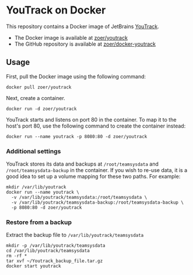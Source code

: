 # YouTrack on Docker

This repository contains a Docker image of JetBrains
[YouTrack](http://www.jetbrains.com/youtrack).

* The Docker image is available at
[zoer/youtrack](https://registry.hub.docker.com/u/zoer/youtrack)
* The GitHub repository is available at
[zoer/docker-youtrack](https://github.com/zoer/docker-youtrack)

## Usage

First, pull the Docker image using the following command:

    docker pull zoer/youtrack

Next, create a container.

    docker run -d zoer/youtrack

YouTrack starts and listens on port 80 in the container. To map it to the host's
port 80, use the following command to create the container instead:

    docker run --name youtrack -p 8080:80 -d zoer/youtrack

### Additional settings

YouTrack stores its data and backups at ```/root/teamsysdata``` and
```/root/teamsysdata-backup``` in the container. If you wish to re-use data,
it is a good idea to set up a volume mapping for these two paths. For example:

    mkdir /var/lib/youtrack
    docker run --name youtrack \
      -v /var/lib/youtrack/teamsysdata:/root/teamsysdata \
      -v /var/lib/youtrack/teamsysdata-backup:/root/teamsysdata-backup \
      -p 8080:80 -d zoer/youtrack

### Restore from a backup

Extract the backup file to ```/var/lib/youtrack/teamsysdata```

    mkdir -p /var/lib/youtrack/teamsysdata
    cd /var/lib/youtrack/teamsysdata
    rm -rf *
    tar xvf ~/Youtrack_backup_file.tar.gz
    docker start youtrack
